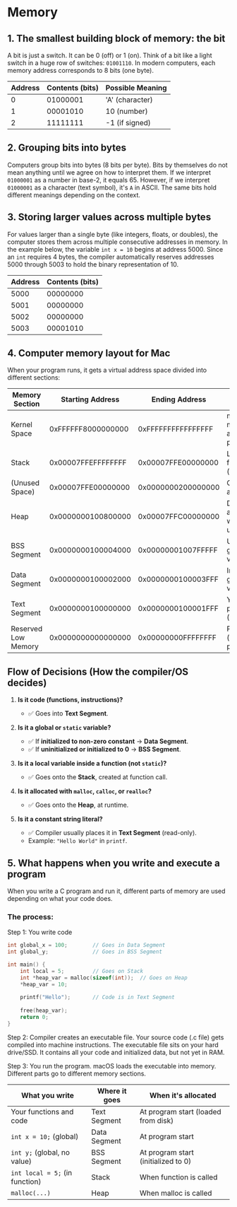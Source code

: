# Memory

## 1. The smallest building block of memory: the bit

A bit is just a switch. It can be 0 (off) or 1 (on). Think of a bit like a light switch in a huge row of switches: `01001110`. In modern computers, each memory address corresponds to 8 bits (one byte).

| Address | Contents (bits) | Possible Meaning |
|---------|-----------------|------------------|
| 0       | 01000001        | 'A' (character)  |
| 1       | 00001010        | 10 (number)      |
| 2       | 11111111        | -1 (if signed)   |

## 2. Grouping bits into bytes

Computers group bits into bytes (8 bits per byte). Bits by themselves do not mean anything until we agree on how to interpret them. If we interpret `01000001` as a number in base-2, it equals 65. However, if we interpret `01000001` as a character (text symbol), it's `A` in ASCII. The same bits hold different meanings depending on the context.

## 3. Storing larger values across multiple bytes

For values larger than a single byte (like integers, floats, or doubles), the computer stores them across multiple consecutive addresses in memory. In the example below, the variable `int x = 10` begins at address 5000. Since an `int` requires 4 bytes, the compiler automatically reserves addresses 5000 through 5003 to hold the binary representation of 10.

| Address | Contents (bits) |
|---------|-----------------|
| 5000    | 00000000        |
| 5001    | 00000000        |
| 5002    | 00000000        |
| 5003    | 00001010        |

## 4. Computer memory layout for Mac

When your program runs, it gets a virtual address space divided into different sections:

| Memory Section | Starting Address | Ending Address | Description |
|----------------|------------------|----------------|-------------|
| Kernel Space | 0xFFFFFF8000000000 | 0xFFFFFFFFFFFFFFFF | macOS kernel memory (not accessible to your program) |
| Stack | 0x00007FFEFFFFFFFF | 0x00007FFE00000000 | Local variables, function calls (grows downward) |
| (Unused Space) | 0x00007FFE00000000 | 0x0000000200000000 | Gap between stack and heap |
| Heap | 0x0000000100800000 | 0x00007FFC00000000 | Dynamically allocated memory with malloc (grows upward) |
| BSS Segment | 0x0000000100004000 | 0x00000001007FFFFF | Uninitialized global/static variables |
| Data Segment | 0x0000000100002000 | 0x0000000100003FFF | Initialized global/static variables |
| Text Segment | 0x0000000100000000 | 0x0000000100001FFF | Your compiled program code (instructions) |
| Reserved Low Memory | 0x0000000000000000 | 0x00000000FFFFFFFF | Protected/reserved (helps catch null pointer errors) |

## Flow of Decisions (How the compiler/OS decides)

1. **Is it code (functions, instructions)?**
   - ✅ Goes into **Text Segment**.

2. **Is it a global or `static` variable?**
   - ✅ If **initialized to non-zero constant** → **Data Segment**.  
   - ✅ If **uninitialized or initialized to 0** → **BSS Segment**.

3. **Is it a local variable inside a function (not `static`)?**
   - ✅ Goes onto the **Stack**, created at function call.

4. **Is it allocated with `malloc`, `calloc`, or `realloc`?**
   - ✅ Goes onto the **Heap**, at runtime.

5. **Is it a constant string literal?**
   - ✅ Compiler usually places it in **Text Segment** (read-only).  
   - Example: `"Hello World"` in `printf`.

## 5. What happens when you write and execute a program

When you write a C program and run it, different parts of memory are used depending on what your code does.

### The process:
Step 1: You write code
```c
int global_x = 100;        // Goes in Data Segment
int global_y;              // Goes in BSS Segment

int main() {
    int local = 5;         // Goes on Stack
    int *heap_var = malloc(sizeof(int));  // Goes on Heap
    *heap_var = 10;
    
    printf("Hello");       // Code is in Text Segment
    
    free(heap_var);
    return 0;
}
```
Step 2: Compiler creates an executable file. Your source code (.c file) gets compiled into machine instructions. The executable file sits on your hard drive/SSD. It contains all your code and initialized data, but not yet in RAM.

Step 3: You run the program. macOS loads the executable into memory. Different parts go to different memory sections.

| What you write | Where it goes | When it's allocated |
|----------------|---------------|---------------------|
| Your functions and code | Text Segment | At program start (loaded from disk) |
| `int x = 10;` (global) | Data Segment | At program start |
| `int y;` (global, no value) | BSS Segment | At program start (initialized to 0) |
| `int local = 5;` (in function) | Stack | When function is called |
| `malloc(...)` | Heap | When malloc is called |

